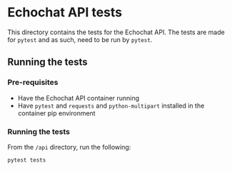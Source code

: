 # Echochat API tests

This directory contains the tests for the Echochat API.
The tests are made for `pytest` and as such, need to be run by `pytest`.

## Running the tests

### Pre-requisites
- Have the Echochat API container running
- Have `pytest` and `requests` and `python-multipart` installed in the container pip environment

### Running the tests
From the `/api` directory, run the following:
```
pytest tests
```